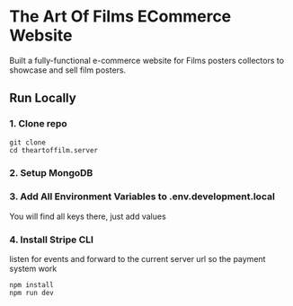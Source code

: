 # The Art Of Films ECommerce Website

Built a fully-functional e-commerce website for Films posters collectors to showcase and sell film posters.

## Run Locally

### 1. Clone repo

```
git clone
cd theartoffilm.server
```

### 2. Setup MongoDB

### 3. Add All Environment Variables to .env.development.local

You will find all keys there, just add values

### 4. Install Stripe CLI

listen for events and forward to the current server url so the payment system work

```
npm install
npm run dev
```
